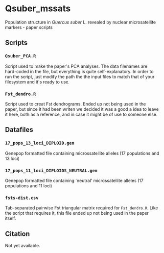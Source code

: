 # Qsuber_mssats

Population structure in *Quercus suber* L. revealed by nuclear microsatellite markers - paper scripts


## Scripts

### `Qsuber_PCA.R`

Script used to make the paper's PCA analyses.
The data filenames are hard-coded in the file, but everything is quite self-explanatory.
In order to run the script, just modify the path the the input files to match that of your filesystem and it's ready to use.


### `Fst_dendro.R`

Script used to creat Fst dendrograms. Ended up not being used in the paper, but since it had been writen we decided it was a good a idea to leave it here, both as a reference, and in case it might be of use to someone else.


## Datafiles

### `17_pops_13_loci_DIPLOID.gen`

Genepop formatted file containing microssatellite alleles (17 populations and 13 loci)


### `17_pops_11_loci_DIPLOIDS_NEUTRAL.gen`

Genepop formatted file containing 'neutral' microssatellite alleles (17 populations and 11 loci)


### `fsts-dist.csv`

Tab-separated pairwise Fst triangular matrix required for `Fst_dendro.R`. Like the script that requires it, this file ended up not being used in the paper itself.


## Citation

Not yet available.
